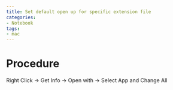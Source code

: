 ```yaml
---
title: Set default open up for specific extension file
categories:
- Notebook
tags:
- mac
---
```


# Procedure

Right Click -> Get Info -> Open with -> Select App and Change All

